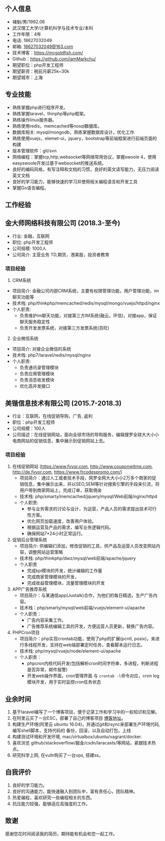 ## 个人信息

- 褚魁/男/1992.06
- 武汉理工大学/计算机科学与技术专业/本科
- 工作年限：4年
- 电话: 18627032049
- 邮箱: 18627032049@163.com
- 技术博客：https://mcgoldfish.com/
- Github：https://github.com/iamMarkchu/
- 期望职位：php开发工程师
- 期望薪资：税前月薪25k~30k
- 期望城市：上海

## 专业技能

- 熟练掌握php进行程序开发。
- 熟练掌握laravel，thinphp等php框架。
- 熟练操作linux服务器。
- 熟练使用redis，memcached等nosql数据库。
- 数据库相关: mysql/mongodb，熟练掌握数据库设计，优化工作
- 熟练使用vuejs，elemet-ui，jquery，bootstrap等前端框架进行前端页面的构建
- 版本管理软件：git/svn
- 网络编程：掌握tcp,http,websocket等网络常用协议，掌握swoole 4，使用easyswoole开发过基于websocket的推送系统。
- 良好的编码风格，有写注释和文档的习惯，良好的英文读写能力，无压力阅读英文文档
- 良好的学习能力，能够快速的学习并使用相关编程语言和开发工具
- 掌握Go语言编程。

## 工作经验

## 金大师网络科技有限公司 (2018.3-至今)
* 行业: 金融，互联网
* 职位: php开发工程师
* 公司规模: 1000人
* 公司简介: 主营业务 TD,期货，港美股，投资者教育

### 项目经验

1. CRM系统
  - 项目简介: 金融公司内部CRM系统，主要有权限管理功能，用户管理功能，im聊天功能等
  - 技术栈: php/thinkphp/memcached/redis/mysql/mongo/vuejs/httpd/nginx
  - 个人职责:
    * 负责维护im聊天功能，对接第三方IM系统(融云，环信)，对接app，保证聊天服务稳定性
    * 负责开发发票系统，对接第三方发票系统(百旺)

2. 企业微信系统
  - 项目简介: 对接企业微信的系统
  - 技术栈: php7/laravel/redis/mysql/nginx
  - 个人职责:
    * 负责通讯录管理模块
    * 负责应用管理模块
    * 负责消息收发模块
    * 优化高并发接口

## 美锴信息技术有限公司 (2015.7-2018.3)

* 行业：互联网，在线促销导购，广告, 返利
* 职位：php开发工程师
* 公司规模：100人
* 公司描述：在线促销网站，面向全球市场的导购服务，编辑搜罗全球大大小小电商网站的促销信息，集中展示到促销网站上去。

### 项目经验

1. 在线促销网站 (https://www.fyvor.com, http://www.couponwitme.com, http://de.fyvor.com, https://www.frcodespromo.com/)
   - 项目简介：通过人工或者技术手段，网罗全网大大小小2万多个商家的促销信息，集中展示出来，并以SEO,SEM等针对搜索引擎的手段来引流，将用户带到商家网站上，完成订单，获取佣金
   - 技术栈: php/smarty/memcached/jquery/mysql/Web前端/nginx/httpd
   - 个人职责:
     * 参与业务需求的讨论与设计，为运营，产品人员的需求提出技术可行性方案。
     * 优化网页加载速度，改善用户体验。
     * 根据运营及产品的需求，编写业务逻辑代码。
     * 确保网站7*24小时正常运行。
2. 促销后台管理系统
   - 项目简介: 供编辑们添加，修改促销的工具，供产品及运营人员改变网站内容，调整网站运营策略
   - 技术栈: php/thinkphp/dwz/mysql/web前端/apache/jquery
   - 个人职责
     * 完成kpi模块的开发，统计编辑的工作量
     * 完成商家管理模块的开发，
     * 完成收益管理模块，流量管理模块的开发
3. APP广告推荐系统
   - 项目简介：与某通信app(Justalk)合作，为他们的每日精选，生产广告内容。
   - 技术栈：php/smarty/mysql/web前端/vuejs/element-ui/apache
   - 个人职责：
     * 广告内容采集工作。
     * 广告推荐系统编辑工具的开发，方便运营人员更新，替换广告内容。
4. PHPCron项目
   - 项目简介：php实现crontab功能，使用了php的扩展(pcntl, posix)，来进行多线程开发，支持在web端部署定时任务，查看脚本运行日志。
   - 技术栈: php/mysql/vuejs/node/element-ui/apache
   - 个人职责：
     * phpcron内核代码开发(包括解析cron时间字符串，多进程，判断进程是否异常，邮件报警)
     * 开发web操作界面，cron管理界面 与 `crontab -l`命令对应，cron log模块开发，用于实时监控cron任务状态

## 业余时间

1. 基于laravel编写了一个博客项目，便于记录工作和学习中的一些知识和见解。
2. 在阿里云买了一台ESC，部署了自己的博客项目 [博客地址](https://mcgoldfish.com/)。
3. 构建生产环境(阿里云 ubuntu 16.04)，并通过git和rsync来部署生产环境代码, 编写shell脚本，支持代码的 备份，回滚，以及自动打包，上线
4. 构建测试环境和开发环境, mac/virtualbox/ubuntu/vagrant/docker.
5. 喜欢浏览 github/stackoverflow/掘金/csdn/laracasts/等网站，紧跟技术热点。
6. 研究科学上网, 在vultr购买了一台vps, 搭建ss。

## 自我评价
1. 良好的学习能力。
2. 良好的沟通能力，能快速融入到团队中，富有责任心，团队精神。
3. 热爱编程，喜欢研究一些编程相关的东西。
4. 抗压能力较强，能够适应高强度的工作。

## 致谢

感谢您花时间阅读我的简历，期待能有机会和您一起工作。
